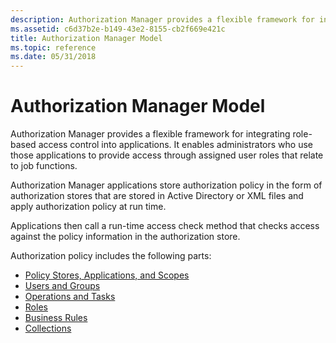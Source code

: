 ```yaml
---
description: Authorization Manager provides a flexible framework for integrating role-based access control into applications. It enables administrators who use those applications to provide access through assigned user roles that relate to job functions.
ms.assetid: c6d37b2e-b149-43e2-8155-cb2f669e421c
title: Authorization Manager Model
ms.topic: reference
ms.date: 05/31/2018
---
```


# Authorization Manager Model

Authorization Manager provides a flexible framework for integrating role-based access control into applications. It enables administrators who use those applications to provide access through assigned user roles that relate to job functions.

Authorization Manager applications store authorization policy in the form of authorization stores that are stored in Active Directory or XML files and apply authorization policy at run time.

Applications then call a run-time access check method that checks access against the policy information in the authorization store.

Authorization policy includes the following parts:

-   [Policy Stores, Applications, and Scopes](policy-stores--applications--and-scopes.md)
-   [Users and Groups](users-and-groups.md)
-   [Operations and Tasks](operations-and-tasks.md)
-   [Roles](roles.md)
-   [Business Rules](business-rules.md)
-   [Collections](collections.md)

 

 



